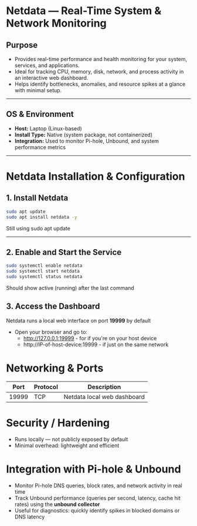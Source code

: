 # Netdata — Real-Time System & Network Monitoring

## Purpose
- Provides real-time performance and health monitoring for your system, services, and applications.  
- Ideal for tracking CPU, memory, disk, network, and process activity in an interactive web dashboard.  
- Helps identify bottlenecks, anomalies, and resource spikes at a glance with minimal setup.  

---

## OS & Environment
- **Host:** Laptop (Linux-based)  
- **Install Type:** Native (system package, not containerized)  
- **Integration:** Used to monitor Pi-hole, Unbound, and system performance metrics  

---

# Netdata Installation & Configuration

## 1. Install Netdata
```bash
sudo apt update
sudo apt install netdata -y
```
Still using sudo apt update

---

## 2. Enable and Start the Service
```bash
sudo systemctl enable netdata
sudo systemctl start netdata
sudo systemctl status netdata
```
Should show active (running) after the last command

## 3. Access the Dashboard

Netdata runs a local web interface on port **19999** by default

- Open your browser and go to:  
  - http://127.0.0.1:19999 - for if you're on your host device 
  - http://IP-of-host-device:19999 - if just on the same network

# Networking & Ports

| Port   | Protocol | Description                 |
|--------|----------|-----------------------------|
| 19999  | TCP      | Netdata local web dashboard |

# Security / Hardening

- Runs locally — not publicly exposed by default
- Minimal overhead: lightweight and efficient

# Integration with Pi-hole & Unbound

- Monitor Pi-hole DNS queries, block rates, and network activity in real time 
- Track Unbound performance (queries per second, latency, cache hit rates) using the **unbound collector**  
- Useful for diagnostics: quickly identify spikes in blocked domains or DNS latency

